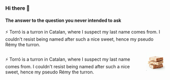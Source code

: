 ### Hi there 👋

#### The answer to the question you never intended to ask

⚡ Torró is a turron in Catalan, where I suspect my last name comes from. I couldn't resist being named after such a nice sweet, hence my pseudo Rémy the turron. 

<div style="display: flex; align-items: right;">
  <p>⚡ Torró is a turron in Catalan, where I suspect my last name comes from. I couldn't resist being named after such a nice sweet, hence my pseudo Rémy the turron. </p>
  <img src="turron.jpeg" alt="Image" width="60" height="60" style="margin-left: 10px;">
</div>

<!--
**remyeltorro/remyeltorro** is a ✨ _special_ ✨ repository because its `README.md` (this file) appears on your GitHub profile.

Here are some ideas to get you started:

- 🔭 I’m currently working on ...
- 🌱 I’m currently learning ...
- 👯 I’m looking to collaborate on ...
- 🤔 I’m looking for help with ...
- 💬 Ask me about ...
- 📫 How to reach me: ...
- 😄 Pronouns: ...
- ⚡ Fun fact: ...
-->
